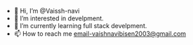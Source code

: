 - 👋 Hi, I’m @Vaissh-navi
- 👀 I’m interested in develpment.
- 🌱 I’m currently learning full stack develpment.
- 📫 How to reach me email-vaishnavibisen2003@gmail.com
